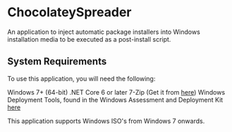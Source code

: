 # ChocolateySpreader
An application to inject automatic package installers into Windows installation media to be executed as a post-install script.

## System Requirements

To use this application, you will need the following:

Windows 7+ (64-bit)
.NET Core 6 or later
7-Zip (Get it from [here](https://7-zip.org))
Windows Deployment Tools, found in the Windows Assessment and Deployment Kit [here](https://aka.ms/windows/adk)

This application supports Windows ISO's from Windows 7 onwards.


